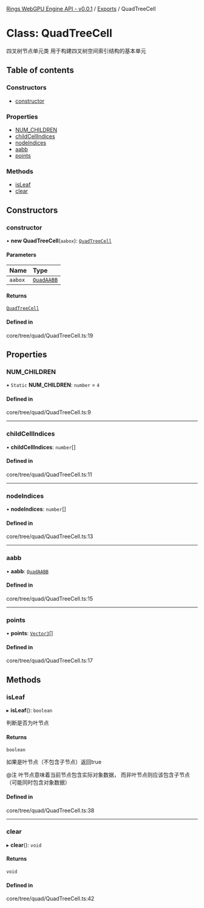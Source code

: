 [Rings WebGPU Engine API - v0.0.1](../README.md) / [Exports](../modules.md) / QuadTreeCell

# Class: QuadTreeCell

四叉树节点单元类
用于构建四叉树空间索引结构的基本单元

## Table of contents

### Constructors

- [constructor](QuadTreeCell.md#constructor)

### Properties

- [NUM\_CHILDREN](QuadTreeCell.md#num_children)
- [childCellIndices](QuadTreeCell.md#childcellindices)
- [nodeIndices](QuadTreeCell.md#nodeindices)
- [aabb](QuadTreeCell.md#aabb)
- [points](QuadTreeCell.md#points)

### Methods

- [isLeaf](QuadTreeCell.md#isleaf)
- [clear](QuadTreeCell.md#clear)

## Constructors

### constructor

• **new QuadTreeCell**(`aabox`): [`QuadTreeCell`](QuadTreeCell.md)

#### Parameters

| Name | Type |
| :------ | :------ |
| `aabox` | [`QuadAABB`](QuadAABB.md) |

#### Returns

[`QuadTreeCell`](QuadTreeCell.md)

#### Defined in

core/tree/quad/QuadTreeCell.ts:19

## Properties

### NUM\_CHILDREN

▪ `Static` **NUM\_CHILDREN**: `number` = `4`

#### Defined in

core/tree/quad/QuadTreeCell.ts:9

___

### childCellIndices

• **childCellIndices**: `number`[]

#### Defined in

core/tree/quad/QuadTreeCell.ts:11

___

### nodeIndices

• **nodeIndices**: `number`[]

#### Defined in

core/tree/quad/QuadTreeCell.ts:13

___

### aabb

• **aabb**: [`QuadAABB`](QuadAABB.md)

#### Defined in

core/tree/quad/QuadTreeCell.ts:15

___

### points

• **points**: [`Vector3`](Vector3.md)[]

#### Defined in

core/tree/quad/QuadTreeCell.ts:17

## Methods

### isLeaf

▸ **isLeaf**(): `boolean`

判断是否为叶节点

#### Returns

`boolean`

如果是叶节点（不包含子节点）返回true

@注 叶节点意味着当前节点包含实际对象数据，
而非叶节点则应该包含子节点（可能同时包含对象数据）

#### Defined in

core/tree/quad/QuadTreeCell.ts:38

___

### clear

▸ **clear**(): `void`

#### Returns

`void`

#### Defined in

core/tree/quad/QuadTreeCell.ts:42
